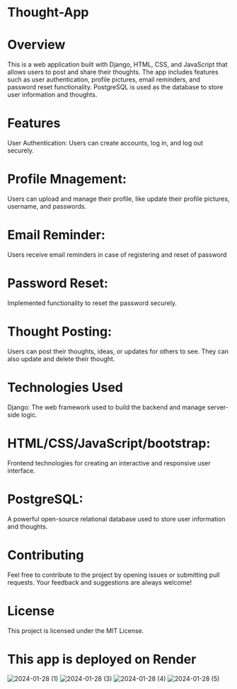 # Thought-App

# Overview
This is a web application built with Django, HTML, CSS, and JavaScript that allows users to post and share their thoughts. The app includes features such as user authentication, profile pictures, email reminders, and password reset functionality. PostgreSQL is used as the database to store user information and thoughts. 

# Features
User Authentication: Users can create accounts, log in, and log out securely.

# Profile Mnagement: 
Users can upload and manage their profile, like update their profile pictures, username, and passwords.

# Email Reminder: 
Users receive email reminders in case of registering and reset of password

# Password Reset: 
Implemented functionality to reset the password securely.

# Thought Posting: 
Users can post their thoughts, ideas, or updates for others to see. They can also update and delete their thought.

# Technologies Used
Django: The web framework used to build the backend and manage server-side logic.

# HTML/CSS/JavaScript/bootstrap: 
Frontend technologies for creating an interactive and responsive user interface.

# PostgreSQL: 
A powerful open-source relational database used to store user information and thoughts.

# Contributing
Feel free to contribute to the project by opening issues or submitting pull requests. Your feedback and suggestions are always welcome!

# License
This project is licensed under the MIT License.

# This app is deployed on Render
![2024-01-28 (1)](https://github.com/Styleblender/Thought-App/assets/144047787/8fbfc351-25b8-4dd9-ba4c-aa41b5870bac)
![2024-01-28 (3)](https://github.com/Styleblender/Thought-App/assets/144047787/935c54f1-f223-4b1e-9a9e-a12346daddce)
![2024-01-28 (4)](https://github.com/Styleblender/Thought-App/assets/144047787/8140571d-8380-4b39-848f-bc36f83abbe8)
![2024-01-28 (5)](https://github.com/Styleblender/Thought-App/assets/144047787/bc8a0b45-9340-4a75-abe6-662cf57e0b08)











